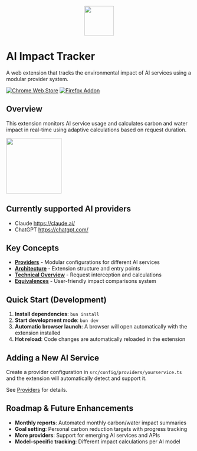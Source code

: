<p align="center">
  <img src="https://github.com/user-attachments/assets/e8d5d808-1e39-404a-b7f8-dea672189a84" height="80">
</p>

# AI Impact Tracker
A web extension that tracks the environmental impact of AI services using a modular provider system.

[![Chrome Web Store](https://github.com/user-attachments/assets/059b818c-ee49-4aff-9e8d-c1f8368dc649)](https://chromewebstore.google.com/detail/ia-impact-tracker/oflmfafohnjcohcalmfjkimpnbkdkpnf)
[![Firefox Addon](https://github.com/user-attachments/assets/7f9ae106-bb81-4dcc-befd-158e84d71107)](https://addons.mozilla.org/fr/firefox/addon/ai-impact-tracker/)

## Overview

This extension monitors AI service usage and calculates carbon and water impact in real-time using adaptive calculations based on request duration.

<img src="https://github.com/user-attachments/assets/9b9bf4ab-0787-4fbb-9372-e5766124e7dc" height="150">

## Currently supported AI providers
- Claude https://claude.ai/
- ChatGPT https://chatgpt.com/

## Key Concepts

- **[Providers](./docs/providers.md)** - Modular configurations for different AI services
- **[Architecture](./docs/architecture.md)** - Extension structure and entry points  
- **[Technical Overview](./docs/technical.md)** - Request interception and calculations
- **[Equivalences](./docs/equivalences.md)** - User-friendly impact comparisons system

## Quick Start (Development)

1. **Install dependencies**: `bun install`
2. **Start development mode**: `bun dev`
3. **Automatic browser launch**: A browser will open automatically with the extension installed
4. **Hot reload**: Code changes are automatically reloaded in the extension

## Adding a New AI Service

Create a provider configuration in `src/config/providers/yourservice.ts` and the extension will automatically detect and support it.

See [Providers](./docs/providers.md) for details.

## Roadmap & Future Enhancements

- **Monthly reports**: Automated monthly carbon/water impact summaries
- **Goal setting**: Personal carbon reduction targets with progress tracking
- **More providers**: Support for emerging AI services and APIs
- **Model-specific tracking**: Different impact calculations per AI model

